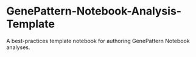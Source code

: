 # GenePattern-Notebook-Analysis-Template
A best-practices template notebook for authoring GenePattern Notebook analyses.
